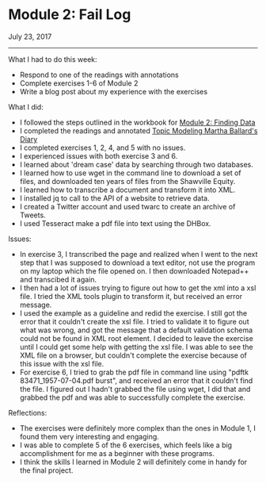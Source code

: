 # Module 2: Fail Log

July 23, 2017

---
What I had to do this week:
+ Respond to one of the readings with annotations
+ Complete exercises 1-6 of Module 2
+ Write a blog post about my experience with the exercises

What I did:
+ I followed the steps outlined in the workbook for [Module 2: Finding Data](http://workbook.craftingdigitalhistory.ca/module-2/Finding%20Data/)
+ I completed the readings and annotated [Topic Modeling Martha Ballard's Diary](http://www.cameronblevins.org/posts/topic-modeling-martha-ballards-diary/)
+ I completed exercises 1, 2, 4, and 5 with no issues.
+ I experienced issues with both exercise 3 and 6.
+ I learned about 'dream case' data by searching through two databases.
+ I learned how to use wget in the command line to download a set of files, and downloaded ten years of files from the Shawville Equity.
+ I learned how to transcribe a document and transform it into XML.
+ I installed jq to call to the API of a website to retrieve data.
+ I created a Twitter account and used twarc to create an archive of Tweets.
+ I used Tesseract make a pdf file into text using the DHBox.

Issues:
+ In exercise 3, I transcribed the page and realized when I went to the next step that I was supposed to download a text editor, not use the program on my laptop which the file opened on. I then downloaded Notepad++ and transcibed it again.
+ I then had a lot of issues trying to figure out how to get the xml into a xsl file. I tried the XML tools plugin to transform it, but received an error message.
+ I used the example as a guideline and redid the exercise. I still got the error that it couldn't create the xsl file. I tried to validate it to figure out what was wrong, and got the message that a default validation schema could not be found in XML root element. I decided to leave the exercise until I could get some help with getting the xsl file. I was able to see the XML file on a browser, but couldn't complete the exercise because of this issue with the xsl file.
+ For exercise 6, I tried to grab the pdf file in command line using "pdftk 83471_1957-07-04.pdf burst", and received an error that it couldn't find the file. I figured out I hadn't grabbed the file using wget, I did that and grabbed the pdf and was able to successfully complete the exercise.

Reflections:
+ The exercises were definitely more complex than the ones in Module 1, I found them very interesting and engaging. 
+ I was able to complete 5 of the 6 exercises, which feels like a big accomplishment for me as a beginner with these programs. 
+ I think the skills I learned in Module 2 will definitely come in handy for the final project.